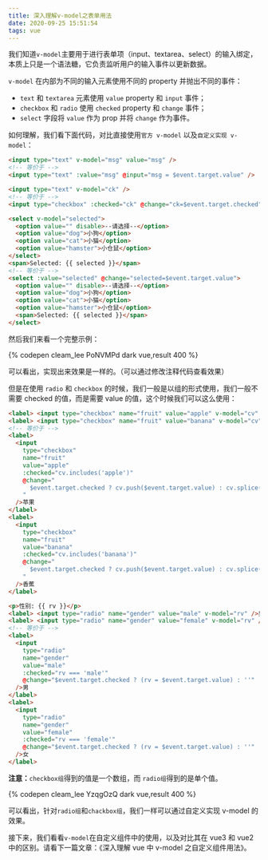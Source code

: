 ```yaml
---
title: 深入理解v-model之表单用法
date: 2020-09-25 15:51:54
tags: vue
---
```


我们知道`v-model`主要用于进行表单项（input、textarea、select）的输入绑定，本质上只是一个语法糖，它负责监听用户的输入事件以更新数据。

`v-model` 在内部为不同的输入元素使用不同的 property 并抛出不同的事件：

- `text` 和 `textarea` 元素使用 `value` property 和 `input` 事件；
- `checkbox` 和 `radio` 使用 `checked` property 和 `change` 事件；
- `select` 字段将 `value` 作为 prop 并将 `change` 作为事件。

如何理解，我们看下面代码，对比直接使用`官方 v-model` 以及`自定义实现 v-model`：

```html
<input type="text" v-model="msg" value="msg" />
<!-- 等价于 -->
<input type="text" :value="msg" @input="msg = $event.target.value" />

<input type="text" v-model="ck" />
<!-- 等价于 -->
<input type="checkbox" :checked="ck" @change="ck=$event.target.checked" />

<select v-model="selected">
  <option value="" disable>--请选择--</option>
  <option value="dog">小狗</option>
  <option value="cat">小猫</option>
  <option value="hamster">小仓鼠</option>
</select>
<span>Selected: {{ selected }}</span>
<!-- 等价于 -->
<select :value="selected" @change="selected=$event.target.value">
  <option value="" disable>--请选择--</option>
  <option value="dog">小狗</option>
  <option value="cat">小猫</option>
  <option value="hamster">小仓鼠</option>
  <span>Selected: {{ selected }}</span>
</select>
```

然后我们来看一个完整示例：

{% codepen cleam_lee PoNVMPd dark vue,result 400 %}

可以看出，实现出来效果是一样的。（可以通过修改注释代码查看效果）

但是在使用 `radio` 和 `checkbox` 的时候，我们一般是以组的形式使用，我们一般不需要 checked 的值，而是需要 value 的值，这个时候我们可以这么使用：

```html
<label> <input type="checkbox" name="fruit" value="apple" v-model="cv" />苹果 </label>
<label> <input type="checkbox" name="fruit" value="banana" v-model="cv" />香蕉 </label>
<!-- 等价于 -->
<label>
  <input
    type="checkbox"
    name="fruit"
    value="apple"
    :checked="cv.includes('apple')"
    @change="
      $event.target.checked ? cv.push($event.target.value) : cv.splice($event.target.value, 1)
    "
  />苹果
</label>
<label>
  <input
    type="checkbox"
    name="fruit"
    value="banana"
    :checked="cv.includes('banana')"
    @change="
      $event.target.checked ? cv.push($event.target.value) : cv.splice($event.target.value, 1)
    "
  />香蕉
</label>

<p>性别: {{ rv }}</p>
<label> <input type="radio" name="gender" value="male" v-model="rv" />男 </label>
<label> <input type="radio" name="gender" value="female" v-model="rv" />女 </label>
<!-- 等价于 -->
<label>
  <input
    type="radio"
    name="gender"
    value="male"
    :checked="rv === 'male'"
    @change="$event.target.checked ? (rv = $event.target.value) : ''"
  />男
</label>
<label>
  <input
    type="radio"
    name="gender"
    value="female"
    :checked="rv === 'female'"
    @change="$event.target.checked ? (rv = $event.target.value) : ''"
  />女
</label>
```

**注意：**`checkbox组`得到的值是一个数组，而 `radio组`得到的是单个值。

{% codepen cleam_lee YzqgOzQ dark vue,result 400 %}

可以看出，针对`radio组`和`chackbox组`，我们一样可以通过自定义实现 v-model 的效果。

接下来，我们看看`v-model`在自定义组件中的使用，以及对比其在 vue3 和 vue2 中的区别。请看下一篇文章：《深入理解 vue 中 v-model 之自定义组件用法》。
